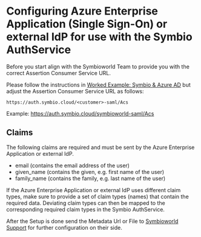 # Configuring Azure Enterprise Application (Single Sign-On) or external IdP for use with the Symbio AuthService

Before you start align with the Symbioworld Team to provide you with the correct Assertion Consumer Service URL.

Please follow the instructions in [Worked Example: Symbio & Azure AD](../5_example-aad.md) but adjust the Assertion Consumer Service URL as follows:

`https://auth.symbio.cloud/<customer>-saml/Acs`

Example: https://auth.symbio.cloud/symbioworld-saml/Acs

## Claims

The following claims are required and must be sent by the Azure Enterprise Application or external IdP.

- email (contains the email address of the user)
- given_name (contains the given, e.g. first name of the user)
- family_name (contains the family, e.g. last name of the user)

If the Azure Enterprise Application or external IdP uses different claim types, make sure to provide a set of claim types (names) that contain the required data. Deviating claim types can then be mapped to the corresponding required claim types in the Symbio AuthService.

After the Setup is done send the Metadata Url or File to [Symbioworld Support](support@symbioworld.com) for further configuration on their side. 